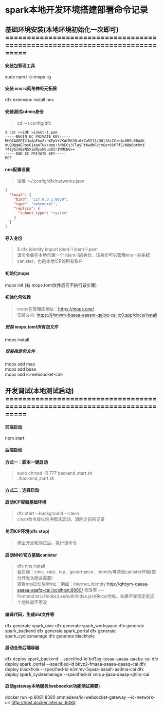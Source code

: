 # spark本地开发环境搭建部署命令记录

## 基础环境安装(本地环境初始化一次即可) ===========================================================================

#### 安装包管理工具
sudo npm i ic-mops -g

#### 安装 nns ic网络神经元拓展
dfx extension install nns

#### 安装测试admin身份
> cd ～/.config/dfx
```text
$ cat <<EOF >ident-1.pem
-----BEGIN EC PRIVATE KEY-----
MHQCAQEEICJxApEbuZznKFpV+VKACRK30i6+7u5Z13/DOl18cIC+oAcGBSuBBAAK
oUQDQgAEPas6Iag4TUx+Uop+3NhE6s3FlayFtbwdhRVjvOar0kPTfE/N8N6btRnd
74ly5xXEBNSXiENyxhEuzOZrIWMCNQ==
-----END EC PRIVATE KEY-----
EOF
```

#### nns配置设置
> 设置 ～/.config/dfx/networks.json
```json
{
  "local": {
    "bind": "127.0.0.1:8080",
    "type": "ephemeral",
    "replica": {
      "subnet_type": "system"
    }
  }
}
```

#### 导入身份
> $ dfx identity import ident-1 ident-1.pem  
> 该命令会在本地创建一个 ident-1的身份，该身份可以管理nns一些系统canister，也是本地ICP的所有账户  

#### 初始化mops
mops init (有 mops.toml文件后可不执行该步骤)

#### 初始化包依赖
> mops包管理库地址：https://mops.one/  
> 安装文档: https://j4mwm-bqaaa-aaaam-qajbq-cai.ic0.app/docs/install  

##### 安装 mops.toml所有包文件
mops install

##### 安装指定包文件
mops add map  
mops add base  
mops add ic-websocket-cdk  

## 开发调试(本地测试启动) ===========================================================================  

#### 前端启动
npm start  

#### 后端启动

#### 方式一：脚本一键启动
> sudo chmod -R 777 backend_start.sh  
> ./backend_start.sh  

#### 方式二：选择启动
#### 启动ICP容器基础环境
> dfx start --background --clean  
> clean命令会以纯净模式启动，消除之前的记录  

#### 关闭ICP环境(dfx stop)
> 停止开发和测试后，执行该命令

#### 启动NNS官方基础canister
> dfx nns install  
> 会启动：cmc、rate、icp、governance、identity等基础canister环境(部分开发功能会需要)  
> 查看nns启动后ii地址：例如：internet_identity     http://qhbym-qaaaa-aaaaa-aaafq-cai.localhost:8080/
> 修改至 --- frontend/src/Hooks/useAuth/index.jsx的local地址。如果不变固定是这个地址就不用改


#### 编译代码，生成did文件等
dfx generate spark_user
dfx generate spark_workspace
dfx generate spark_backend
dfx generate spark_portal
dfx generate spark_cyclesmanage
dfx generate blackhole

#### 启动业务后端容器
dfx deploy spark_backend --specified-id bd3sg-teaaa-aaaaa-qaaba-cai
dfx deploy spark_portal --specified-id bkyz2-fmaaa-aaaaa-qaaaq-cai
dfx deploy blackhole --specified-id e3mmv-5qaaa-aaaah-aadma-cai
dfx deploy spark_cyclesmanage --specified-id vnrqu-jiaaa-aaaap-qhirq-cai

#### 启动gateway本地服务(websocket功能测试需要)
docker run -p 8081:8080 omniadevs/ic-websocket-gateway --ic-network-url http://host.docker.internal:8080
